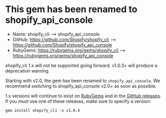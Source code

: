 # This gem has been renamed to shopify_api_console

* Name: shopify_cli --> shopify_api_console
* GitHub: https://github.com/Shopify/shopify_cli --> https://github.com/Shopify/shopify_api_console
* RubyGems: https://rubygems.org/gems/shopify_cli --> https://rubygems.org/gems/shopify_api_console

shopify_cli 1.x will not be supported going forward. v1.0.3+ will produce a deprecation warning.

Starting with v2.0, the gem has been renamed to `shopify_api_console`. We recommend switching to shopify_api_console v2.0+ as soon as possible.

1.x versions will continue to exist on [RubyGems](https://rubygems.org/gems/shopify_cli) and in the [GitHub releases](https://github.com/Shopify/shopify_cli/releases). If you _must_ use one of these releases, make sure to specify a version:

```
gem install shopify_cli -v v1.0.4
```
